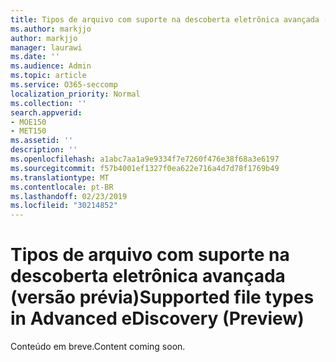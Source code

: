 ```yaml
---
title: Tipos de arquivo com suporte na descoberta eletrônica avançada (versão prévia)
ms.author: markjjo
author: markjjo
manager: laurawi
ms.date: ''
ms.audience: Admin
ms.topic: article
ms.service: O365-seccomp
localization_priority: Normal
ms.collection: ''
search.appverid:
- MOE150
- MET150
ms.assetid: ''
description: ''
ms.openlocfilehash: a1abc7aa1a9e9334f7e7260f476e38f68a3e6197
ms.sourcegitcommit: f57b4001ef1327f0ea622e716a4d7d78f1769b49
ms.translationtype: MT
ms.contentlocale: pt-BR
ms.lasthandoff: 02/23/2019
ms.locfileid: "30214852"
---
```

# <a name="supported-file-types-in-advanced-ediscovery-preview"></a><span data-ttu-id="e70df-102">Tipos de arquivo com suporte na descoberta eletrônica avançada (versão prévia)</span><span class="sxs-lookup"><span data-stu-id="e70df-102">Supported file types in Advanced eDiscovery (Preview)</span></span>

<span data-ttu-id="e70df-103">Conteúdo em breve.</span><span class="sxs-lookup"><span data-stu-id="e70df-103">Content coming soon.</span></span>